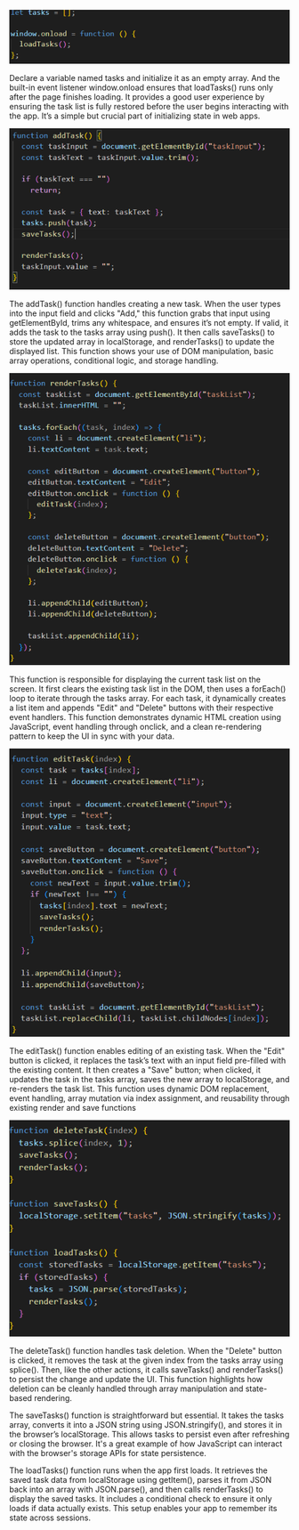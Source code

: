 ![image alt](https://github.com/7Dagm21/A2SV-tasks/blob/eede2ef7f893cd086b5998f08b44b6b182051822/Task1/Screenshot%202025-07-11%20113752.png)

Declare a variable named tasks and initialize it as an empty array. And the built-in event listener window.onload ensures that loadTasks() runs only after the page finishes loading. It provides a good user experience by ensuring the task list is fully restored before the user begins interacting with the app. It’s a simple but crucial part of initializing state in web apps.



![image alt](https://github.com/7Dagm21/A2SV-tasks/blob/20f40e7a3c08fba4d80e4fe907aa61a207d2e199/Task1/Screenshot%202025-07-11%20113830.png)

The addTask() function handles creating a new task. When the user types into the input field and clicks "Add," this function grabs that input using getElementById, trims any whitespace, and ensures it’s not empty. If valid, it adds the task to the tasks array using push(). It then calls saveTasks() to store the updated array in localStorage, and renderTasks() to update the displayed list. This function shows your use of DOM manipulation, basic array operations, conditional logic, and storage handling.


![image alt](https://github.com/7Dagm21/A2SV-tasks/blob/31b01553fd1d528c60f76a3148797cce9364ad4a/Task1/Screenshot%202025-07-11%20113849.png)

This function is responsible for displaying the current task list on the screen. It first clears the existing task list in the DOM, then uses a forEach() loop to iterate through the tasks array. For each task, it dynamically creates a list item and appends "Edit" and "Delete" buttons with their respective event handlers. This function demonstrates dynamic HTML creation using JavaScript, event handling through onclick, and a clean re-rendering pattern to keep the UI in sync with your data.




![image alt](https://github.com/7Dagm21/A2SV-tasks/blob/72d3f8824b7e120554e47d0479cbe374e679ce55/Task1/Screenshot%202025-07-11%20113904.png)


The editTask() function enables editing of an existing task. When the "Edit" button is clicked, it replaces the task’s text with an input field pre-filled with the existing content. It then creates a "Save" button; when clicked, it updates the task in the tasks array, saves the new array to localStorage, and re-renders the task list. This function uses dynamic DOM replacement, event handling, array mutation via index assignment, and reusability through existing render and save functions



![image alt](https://github.com/7Dagm21/A2SV-tasks/blob/72d3f8824b7e120554e47d0479cbe374e679ce55/Task1/Screenshot%202025-07-11%20113913.png)

The deleteTask() function handles task deletion. When the "Delete" button is clicked, it removes the task at the given index from the tasks array using splice(). Then, like the other actions, it calls saveTasks() and renderTasks() to persist the change and update the UI. This function highlights how deletion can be cleanly handled through array manipulation and state-based rendering.

The saveTasks() function is straightforward but essential. It takes the tasks array, converts it into a JSON string using JSON.stringify(), and stores it in the browser’s localStorage. This allows tasks to persist even after refreshing or closing the browser. It's a great example of how JavaScript can interact with the browser's storage APIs for state persistence.

The loadTasks() function runs when the app first loads. It retrieves the saved task data from localStorage using getItem(), parses it from JSON back into an array with JSON.parse(), and then calls renderTasks() to display the saved tasks. It includes a conditional check to ensure it only loads if data actually exists. This setup enables your app to remember its state across sessions.



